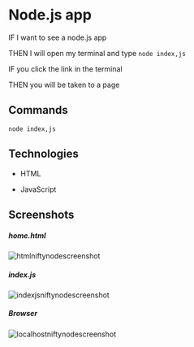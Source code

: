# Node.js app
IF I want to see a node.js app 

THEN I will open my terminal and type ``` node index,js ``` 

IF you click the link in the terminal 

THEN you will be taken to a page 

## Commands

``` node index,js ```

## Technologies

- HTML
  
- JavaScript

## Screenshots

##### home.html


![htmlniftynodescreenshot](https://github.com/RhettRoseman/nifty-node/assets/140462841/d5e7f2f3-4926-4f08-958f-b865d63cd61c)

##### index.js

![indexjsniftynodescreenshot](https://github.com/RhettRoseman/nifty-node/assets/140462841/17bec2c0-f7d2-4ca1-abdd-0c344106299e)


##### Browser

![localhostniftynodescreenshot](https://github.com/RhettRoseman/nifty-node/assets/140462841/6122e837-40fc-4d4a-8ebe-2cffb3a0e5d6)


